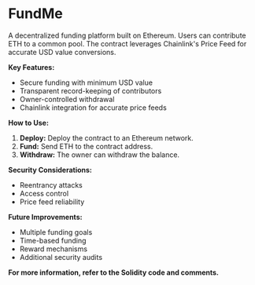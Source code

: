 # **FundMe**

A decentralized funding platform built on Ethereum. Users can contribute ETH to a common pool. The contract leverages Chainlink's Price Feed for accurate USD value conversions.





**Key Features:**
* Secure funding with minimum USD value
* Transparent record-keeping of contributors
* Owner-controlled withdrawal
* Chainlink integration for accurate price feeds

**How to Use:**
1. **Deploy:** Deploy the contract to an Ethereum network.
2. **Fund:** Send ETH to the contract address.
3. **Withdraw:** The owner can withdraw the balance.

**Security Considerations:**
* Reentrancy attacks
* Access control
* Price feed reliability

**Future Improvements:**
* Multiple funding goals
* Time-based funding
* Reward mechanisms
* Additional security audits 

**For more information, refer to the Solidity code and comments.**
